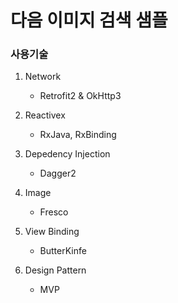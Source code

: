 # 다음 이미지 검색 샘플

### 사용기술

1. Network
    - Retrofit2 & OkHttp3

2. Reactivex
    - RxJava, RxBinding
 
3. Depedency Injection
    - Dagger2
 
4. Image
    - Fresco
 
5. View Binding
    - ButterKinfe

6. Design Pattern
    - MVP
